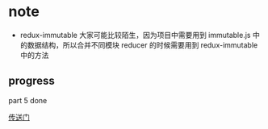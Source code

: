 # note

- redux-immutable 大家可能比较陌生，因为项目中需要用到 immutable.js 中的数据结构，所以合并不同模块 reducer 的时候需要用到 redux-immutable 中的方法

## progress

part 5 done

[传送门](https://juejin.im/book/5da96626e51d4524ba0fd237/section/5da971e851882562207e87ca)